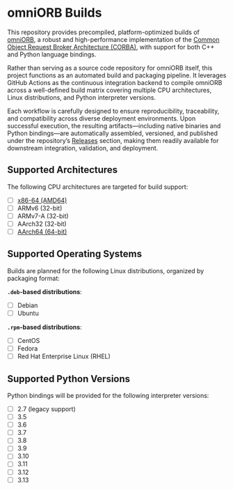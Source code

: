 # omniORB Builds

This repository provides precompiled, platform-optimized builds of
[omniORB](https://omniorb.sourceforge.io/), a robust and
high-performance implementation of the
[Common Object Request Broker Architecture (CORBA)](https://www.corba.org/index.htm),
with support for both C++ and Python language bindings.

Rather than serving as a source code repository for omniORB itself, this
project functions as an automated build and packaging pipeline. It
leverages GitHub Actions as the continuous integration backend to
compile omniORB across a well-defined build matrix covering multiple CPU
architectures, Linux distributions, and Python interpreter versions.

Each workflow is carefully designed to ensure reproducibility,
traceability, and compatibility across diverse deployment environments.
Upon successful execution, the resulting artifacts—including native
binaries and Python bindings—are automatically assembled, versioned, and
published under the repository’s [Releases](../../releases) section,
making them readily available for downstream integration, validation,
and deployment.

## Supported Architectures

The following CPU architectures are targeted for build support:

- [ ] [x86-64 (AMD64)](https://en.wikipedia.org/wiki/X86-64)
- [ ] ARMv6 (32-bit)
- [ ] ARMv7-A (32-bit)
- [ ] AArch32 (32-bit)
- [ ] [AArch64 (64-bit)](https://en.wikipedia.org/wiki/AArch64)

## Supported Operating Systems

Builds are planned for the following Linux distributions, organized by
packaging format:

**`.deb`-based distributions**:

- [ ] Debian
- [ ] Ubuntu

**`.rpm`-based distributions**:

- [ ] CentOS
- [ ] Fedora
- [ ] Red Hat Enterprise Linux (RHEL)

## Supported Python Versions

Python bindings will be provided for the following interpreter versions:

- [ ] 2.7 (legacy support)
- [ ] 3.5
- [ ] 3.6
- [ ] 3.7
- [ ] 3.8
- [ ] 3.9
- [ ] 3.10
- [ ] 3.11
- [ ] 3.12
- [ ] 3.13
